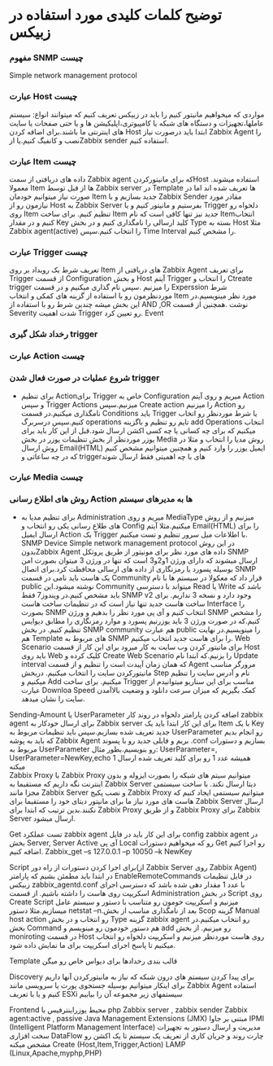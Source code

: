 # توضیح کلمات کلیدی مورد استفاده در زبیکس

### مفهوم SNMP چیست

Simple network management protocol

### عبارت Host چیست


مواردی که میخواهیم مانیتور کنیم را باید در زبیکس تعریف کنیم که میتوانند انواع: سیستم عاملها،تجهیزات و دستگاه های شبکه یا کامپیوتری،اپلیکیشن ها و یا حتی صفحات یا سایت های اینترنتی ما باشند.برای اضافه کردن Host ابتدا باید درصورت نیاز  Zabbix Agent را نصب و کانفیگ کنیم.یا ازZabbix sender  استفاده کنیم.

### عبارت Item چیست

داده های دریافتی از سمت Zabbix agent که برای مانیتورکردنHost  استفاده میشوند.
معمولا Item ها از قبل توسط Zabbix server  در Template ها تعریف شده اند اما در صورت نیاز میتوانیم خودمان Item جدید بسازیم و با Zabbix Sender مقادر مورد نیازمون رو از Host به Zabbix Server بفرستیم و مانیتور کنیم و یا Trigger دلخواه رو روی Item تنظیم کنیم.
برای ساخت Item جدید نیز تنها کافی است که نام  Itemانتخاب کنیم و در مقدار Key کلید ارسالی را نامگذاری کنیم و در بخش Type بسته به Host مثلا Zabbix agent(active)  را انتخاب کنیم.سپس Time Interval را مشخص کنیم.

### عبارت Trigger چیست

تعریف شرط یک رویداد بر روی Item  های دریافتی از Zabbix Agent
برای تعریف Trigger از قسمت Configuration و بخش Host آیتم Trigger را انتخاب و Ctreate trigger را میزنیم .سپس نام گذاری میکنیم و در قسمت Experssion شرط موردنظرمون رو با استفاده از گزینه های کمکی و انتخاب Item مورد نظر مینویسیم.در این بخش میشه چندین شرط رو با استفاده از AND ,OR نوشت .همچنین از قسمت Severity شدت اهمیت Trigger رو تعیین کرد.
Event
### رخداد شکل گیری trigger

### عبارت Action چیست

### شروع عملیات در صورت فعال شدن trigger

*	برای تنظیم  Actionبرای Trigger خاص به Configuration میریم و روی آیتم Action  و سپس Trigger Actions میزنیم.سپس Create action  را میزنیم Action رو نامگذاری میکنیم.در قسمت Conditions  باید Trigger  یا شرط موردنظر رو اتخاب کنیم.سپس درسربرگ  operations تایم رو تنظیم و باگزینه add Operations انتخاب میکنیم که برای چه کسانی یا چه کسی اکشن ارسال شود.قبل از این کار باید برای یوزر موردنظر از بخش تنظیمات یوزر در بخش Media  روش مدیا را انتخاب و مثلا در روش ارسال Email(HTML) ایمیل یوزر را وارد کنیم و همچنین میتوانیم مشخص کنیم که در چه ساعاتی و triggerهای با چه اهمیتی فقط ارسال شوند

### عبارت Media چیست

### روش های اطلاع رسانی Action ها به مدیرهای سیستم

*	برای تنظیم مدیا به Administration  میریم و روی MediaType  میزنیم و از روش های طلاع رسانی یکی رو انتخاب و Config  میکنیم.مثلا آیتم Email(HTML)  را برای ارسال ایمیل Action  یک Trigger  با اطلاعات میل سرور تنظیم و تست میکنیم.
SNMP Device 
Simple network management protocol
در این روش بدونZabbix Agent  داده های مورد نظر برای مونیتور از طریق پروتکل SNMP ارسال میشوند که دارای ورژن 1و2و3 است که تنها در ورژن 3 میتوان بصورت امن بوسیله پسورد یا رمزنگاری از داده های ارسالی محافظت کرد.برای اتصال SNMP یک هاست باید نامی در قسمت Community قرار داد که معکولا در سیستم ها با نام public نوشته میشود.این Community میتواند با دسترسی Read یا Write باشد که باید مشخص کنیم.در ویندوز7 فقط SNMP v2 وجود دارد و نسخه 3 نداریم.
برای ساخت هاست جدید تنها نیاز است که در تنظیمات ساخت هاست Interface را بصورت SNMP انتخاب کنیم و آی پی مورد نظر را بدهیم و ورژن SNMP را مشخص کنیم.که در صورت ورژن 3 باید یوزرنیم پسورد و موارد رمزنگاری را مطابق دیوایس تنظیم کنیم. در بخش SNMP community هم عبارت public را مینویسیم.در نهایت هم Template های مربوط به SNMP را برای هاست جدید انتخاب میکنیم.
Web Scenario
برای مانیتور کردن وب سایت به کار میرود
برای این کار از قسمت Host باید روی Web کلیک کرده و Create Web Scenario را بزنیم.که ابتدا نام Update interval که همان زمان آپیدت است را تنظیم و از قسمت Agent مرورگر مناسب مانیتورکردن سایت را انتخاب میکنیم.
دربخش Step نام و آدرس سایت را تنظیم میکنیم و Add میکنیم.
برای ساخت Trigger مناسب برای این سناریو میتوانیدم از عبارت Downloa Speed  کمک بگیریم که میزان سرعت دانلود و وضعیت بالاآمدن سایت را نشان میدهد.


Sending-Amount یا  UserParameter 
اضافه کردن پارامتر دلخواه در روند کار zabbix agent  برای ارسال خودکار به Zabbix server
برای این کار ابتدا باید  یک Item  با یک Key جدید تعریف شده بسازیم.سپس باید تنظیمات مربوط به UserParameter رو انجام بدیم که باید به پوشه Zabbix Agent بریم و فایلی جدید رو با پسوند .conf بسازیم و دستورات مربوط به UserParameter رو بنویسیم.بطور مثال:
UserParameter=<key>,<command>
UserParameter=NewKey,echo 1 
همیشه عدد 1 رو برای کلید تعریف شده ارسال میکنه   
Zabbix Proxy
با Zabbix Proxy  میتوانیم سیتم های شبکه را بصورت ایزوله و بدون اینترنت نگه داریم که مستقیما به Zabbix Server  دیتا ارسال نکند.
با ساخت سیستمی مجزا مانند Zabbix Server  و نصب پکیج Zabbix Proxy  میتوانیم سیستمی ایجاد کنیم که هاست های مورد نیاز ما برای مانیتور دیتای خود را مستقیما برای Zabbix Server ارسال نکنند.بدین ترتیب که ابتدا برای Zabbix Proxy و از طریق Zabbix Proxy  برای Zabbix Server  ارسال میشود. 




Get
تست عملکرد zabbix agent 
برای این کار باید در فایل config zabbix agent در بخش Server, Server Active آی پی Local رو که میخواهیم دستورات Get رو اجرا کنیم اضافه کنیم.
Zabbix_get –s 127.0.0.1 –p 10050 –k NewKey

Script
برای اجرا کردن دستورات از راه دور(از Zabbix Server روی Zabbix Agent)
در ابتدا باید مطمئن بشیم که پارامتر EnableRemoteCommands در فایل تنظیمات زبیکس zabbix_agentd.conf با عدد 1 مقدار دهی شده باشد که دسترسی اجرای اسکریپت روی هاست را داشته باشیم.
از قسمت Administration در بخش Script روی Create Script میزنیم و اسکریپت خومون رو متناسب با دستور و سیستم عامل میسازیم.مثلا دستور netstat –n.بعد از نامگذاری مناسب از بخش Scop گزینه Manual host action رو انتخاب و در بخش Type گزینه zabbix agent رو انتخاب میکنیم.در بخش Command هم دستور خودمون رو مینویسم و add رو میزنیم.
از بخش moniroting در قسمت Host روی هاست موردنظر میزنیم و اسکریپت دلخواه رو انتخاب میکنیم تا پاسخ اجرای اسکریپت برای ما نمایش داده شود.

Template
قالب بندی رخدادها برای دیواس خاص رو میگن

Discovery
برای پیدا کردن سیستم های درون شبکه که نیاز به مانیتورکردن آنها داریم
برای اینکار میتوانیم بوسیله جستجوی پورت یا سرویسی مانند Zabbix Agent استفاده کنیم و یا با تعریف ESXi سیستمهای زیر مجموعه آن را بیابیم


Frontend
محیط یوزراینترفیس با php
Zabbix server , zabbix sender
Zabbix agent:active , passive
Java Management Extensions (JMX) مبتنی بر جاوا
IPMI (Intelligent Platform Management Interface)
مدیریت و ارسال دستور به تجهیزات  سخت افزاری
DataFlow
چارت روند و جریان کاری از تعریف یک سیستم تا یک اکشن رو مشخص میکنه
Create (Host,Item,Trigger,Action)
LAMP (Linux,Apache,myphp,PHP)


